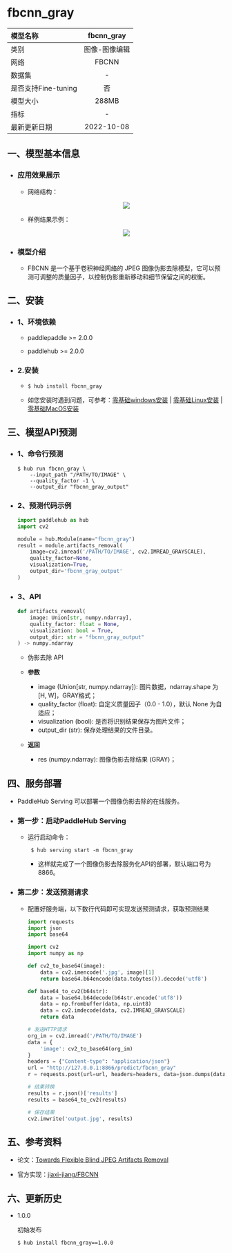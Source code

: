 # fbcnn_gray

|模型名称|fbcnn_gray|
| :--- | :---: |
|类别|图像-图像编辑|
|网络|FBCNN|
|数据集|-|
|是否支持Fine-tuning|否|
|模型大小|288MB|
|指标|-|
|最新更新日期|2022-10-08|


## 一、模型基本信息

- ### 应用效果展示

  - 网络结构：
      <p align="center">
      <img src="https://ai-studio-static-online.cdn.bcebos.com/08afa15df2e54adeb39587cd7aaa9b60fc82d349bda34f51993d6304776fd374" hspace='10'/> <br />
      </p>

  - 样例结果示例：
      <p align="center">
      <img src="https://ai-studio-static-online.cdn.bcebos.com/4804ea3fff524c578014ec98e5222b6310a4cdf1ba41448c94829399e82880b6" hspace='10'/>
      </p>

- ### 模型介绍

  - FBCNN 是一个基于卷积神经网络的 JPEG 图像伪影去除模型，它可以预测可调整的质量因子，以控制伪影重新移动和细节保留之间的权衡。



## 二、安装

- ### 1、环境依赖

  - paddlepaddle >= 2.0.0

  - paddlehub >= 2.0.0  

- ### 2.安装

    - ```shell
      $ hub install fbcnn_gray
      ```
    -  如您安装时遇到问题，可参考：[零基础windows安装](../../../../docs/docs_ch/get_start/windows_quickstart.md)
      | [零基础Linux安装](../../../../docs/docs_ch/get_start/linux_quickstart.md) | [零基础MacOS安装](../../../../docs/docs_ch/get_start/mac_quickstart.md)

## 三、模型API预测
  - ### 1、命令行预测

    ```shell
    $ hub run fbcnn_gray \
        --input_path "/PATH/TO/IMAGE" \
        --quality_factor -1 \
        --output_dir "fbcnn_gray_output"
    ```

  - ### 2、预测代码示例

    ```python
    import paddlehub as hub
    import cv2

    module = hub.Module(name="fbcnn_gray")
    result = module.artifacts_removal(
        image=cv2.imread('/PATH/TO/IMAGE', cv2.IMREAD_GRAYSCALE),
        quality_factor=None,
        visualization=True,
        output_dir='fbcnn_gray_output'
    )
    ```

  - ### 3、API

    ```python
    def artifacts_removal(
        image: Union[str, numpy.ndarray],
        quality_factor: float = None,
        visualization: bool = True,
        output_dir: str = "fbcnn_gray_output"
    ) -> numpy.ndarray
    ```

    - 伪影去除 API

    - **参数**

      * image (Union\[str, numpy.ndarray\]): 图片数据，ndarray.shape 为 \[H, W\]，GRAY格式；
      * quality_factor (float): 自定义质量因子（0.0 - 1.0），默认 None 为自适应；
      * visualization (bool): 是否将识别结果保存为图片文件；
      * output\_dir (str): 保存处理结果的文件目录。

    - **返回**

      * res (numpy.ndarray): 图像伪影去除结果 (GRAY)；

## 四、服务部署

- PaddleHub Serving 可以部署一个图像伪影去除的在线服务。

- ### 第一步：启动PaddleHub Serving

  - 运行启动命令：

    ```shell
     $ hub serving start -m fbcnn_gray
    ```

    - 这样就完成了一个图像伪影去除服务化API的部署，默认端口号为8866。

- ### 第二步：发送预测请求

  - 配置好服务端，以下数行代码即可实现发送预测请求，获取预测结果

    ```python
    import requests
    import json
    import base64

    import cv2
    import numpy as np

    def cv2_to_base64(image):
        data = cv2.imencode('.jpg', image)[1]
        return base64.b64encode(data.tobytes()).decode('utf8')

    def base64_to_cv2(b64str):
        data = base64.b64decode(b64str.encode('utf8'))
        data = np.frombuffer(data, np.uint8)
        data = cv2.imdecode(data, cv2.IMREAD_GRAYSCALE)
        return data

    # 发送HTTP请求
    org_im = cv2.imread('/PATH/TO/IMAGE')
    data = {
        'image': cv2_to_base64(org_im)
    }
    headers = {"Content-type": "application/json"}
    url = "http://127.0.0.1:8866/predict/fbcnn_gray"
    r = requests.post(url=url, headers=headers, data=json.dumps(data))

    # 结果转换
    results = r.json()['results']
    results = base64_to_cv2(results)

    # 保存结果
    cv2.imwrite('output.jpg', results)
    ```

## 五、参考资料

* 论文：[Towards Flexible Blind JPEG Artifacts Removal](https://arxiv.org/abs/2109.14573)

* 官方实现：[jiaxi-jiang/FBCNN](https://github.com/jiaxi-jiang/FBCNN)

## 六、更新历史

* 1.0.0

  初始发布

  ```shell
  $ hub install fbcnn_gray==1.0.0
  ```
